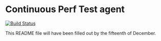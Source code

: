 # Continuous Perf Test agent

[![Build Status](https://travis-ci.com/continuous-perf-test/agent-java.svg?branch=master)](https://travis-ci.com/continuous-perf-test/agent-java)

This README file will have been filled out by the fifteenth of December.
